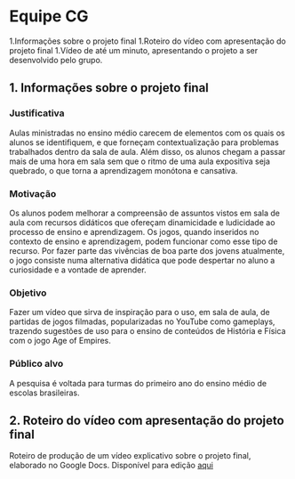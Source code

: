 # Equipe CG

1.Informações sobre o projeto final
1.Roteiro do vídeo com apresentação do projeto final
1.Vídeo de até um minuto, apresentando o projeto a ser desenvolvido pelo grupo.


## 1. Informações sobre o projeto final

### Justificativa
Aulas ministradas no ensino médio carecem de elementos com os quais os alunos se identifiquem, e que forneçam contextualização para problemas trabalhados dentro da sala de aula. Além disso, os alunos chegam a passar mais de uma hora em sala sem que o ritmo de uma aula expositiva seja quebrado, o que torna a aprendizagem monótona e cansativa.

### Motivação
Os alunos podem melhorar a compreensão de assuntos vistos em sala de aula com recursos didáticos que ofereçam dinamicidade e ludicidade ao processo de ensino e aprendizagem. Os jogos, quando inseridos no contexto de ensino e aprendizagem, podem funcionar como esse tipo de recurso. Por fazer parte das vivências de boa parte dos jovens atualmente, o jogo consiste numa alternativa didática que pode despertar no aluno a curiosidade e a vontade de aprender.

### Objetivo
Fazer um vídeo que sirva de inspiração para o uso, em sala de aula, de partidas de jogos filmadas, popularizadas no YouTube como gameplays, trazendo sugestões de uso para o ensino de conteúdos de História e Física com o jogo Age of Empires.

### Público alvo
A pesquisa é voltada para turmas do primeiro ano do ensino médio de escolas brasileiras.

## 2. Roteiro do vídeo com apresentação do projeto final
Roteiro de produção de um vídeo explicativo sobre o projeto final, elaborado no Google Docs. Disponível para edição [aqui](https://docs.google.com/document/d/1zSaIPeB4ClpE-fJs7RATveB2pebAaQNzshclb_ZQdEA/edit?usp=sharing)
